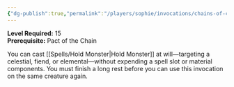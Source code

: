 ```yaml
---
{"dg-publish":true,"permalink":"/players/sophie/invocations/chains-of-carceri/"}
---
```


**Level Required:** 15  
**Prerequisite:** Pact of the Chain  


You can cast [[Spells/Hold Monster\|Hold Monster]] at will—targeting a celestial, fiend, or elemental—without expending a spell slot or material components. You must finish a long rest before you can use this invocation on the same creature again.